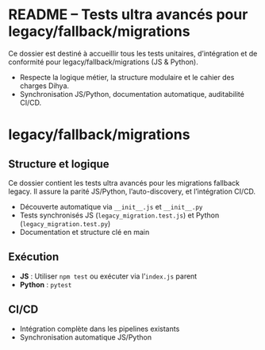 # README – Tests ultra avancés pour legacy/fallback/migrations

Ce dossier est destiné à accueillir tous les tests unitaires, d’intégration et de conformité pour legacy/fallback/migrations (JS & Python).
- Respecte la logique métier, la structure modulaire et le cahier des charges Dihya.
- Synchronisation JS/Python, documentation automatique, auditabilité CI/CD.

# legacy/fallback/migrations

## Structure et logique
Ce dossier contient les tests ultra avancés pour les migrations fallback legacy. Il assure la parité JS/Python, l’auto-discovery, et l’intégration CI/CD.

- Découverte automatique via `__init__.js` et `__init__.py`
- Tests synchronisés JS (`legacy_migration.test.js`) et Python (`legacy_migration.test.py`)
- Documentation et structure clé en main

## Exécution
- **JS** : Utiliser `npm test` ou exécuter via l’`index.js` parent
- **Python** : `pytest`

## CI/CD
- Intégration complète dans les pipelines existants
- Synchronisation automatique JS/Python
